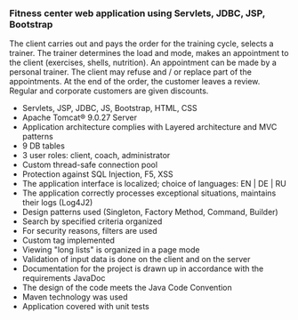 ### Fitness center web application using Servlets, JDBC, JSP, Bootstrap

The client carries out and pays the order for the training cycle, selects a trainer. The trainer determines the load and mode, makes an appointment to the client (exercises, shells, nutrition). An appointment can be made by a personal trainer. The client may refuse and / or replace part of the appointments. At the end of the order, the customer leaves a review. Regular and corporate customers are given discounts.

* Servlets, JSP, JDBC, JS, Bootstrap, HTML, CSS
* Apache Tomcat® 9.0.27 Server
* Application architecture complies with Layered architecture and MVC patterns
* 9 DB tables
* 3 user roles: client, coach, administrator
* Custom thread-safe connection pool
* Protection against SQL Injection, F5, XSS
* The application interface is localized; choice of languages: EN | DE | RU
* The application correctly processes exceptional situations, maintains their logs (Log4J2)
* Design patterns used (Singleton, Factory Method, Command, Builder)
* Search by specified criteria organized
* For security reasons, filters are used
* Custom tag implemented
* Viewing "long lists" is organized in a page mode
* Validation of input data is done on the client and on the server
* Documentation for the project is drawn up in accordance with the requirements JavaDoc
* The design of the code meets the Java Code Convention
* Maven technology was used
* Application covered with unit tests
